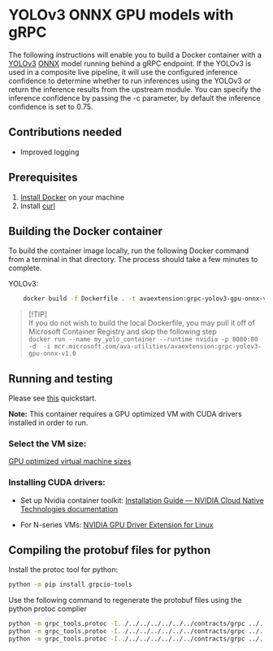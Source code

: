 # YOLOv3 ONNX GPU models with gRPC

The following instructions will enable you to build a Docker container with a [YOLOv3](http://pjreddie.com/darknet/yolo/) [ONNX](http://onnx.ai/) model running behind a gRPC endpoint. If the YOLOv3 is used in a composite live pipeline, it will use the configured inference confidence to determine whether to run inferences using the YOLOv3 or return the inference results from the upstream module. You can specify the inference confidence by passing the -c parameter, by default the inference confidence is set to 0.75.


## Contributions needed

* Improved logging


## Prerequisites

1. [Install Docker](http://docs.docker.com/docker-for-windows/install/) on your machine
2. Install [curl](http://curl.haxx.se/)

## Building the Docker container

To build the container image locally, run the following Docker command from a terminal in that directory. The process should take a few minutes to complete. 

YOLOv3:
```bash
    docker build -f Dockerfile . -t avaextension:grpc-yolov3-gpu-onnx-v1.0
```

> <span> [!TIP] </span>  
> If you do not wish to build the local Dockerfile, you may pull it off of Microsoft Container Registry and skip the following step <br>
> `docker run --name my_yolo_container --runtime nvidia -p 8080:80 -d  -i mcr.microsoft.com/ava-utilities/avaextension:grpc-yolov3-gpu-onnx-v1.0`

## Running and testing
Please see [this](https://aka.ms/ava-grpc-quickstart) quickstart.

**Note:** This container requires a GPU optimized VM with CUDA drivers installed in order to run. 

### Select the VM size:
[GPU optimized virtual machine sizes](https://docs.microsoft.com/en-us/azure/virtual-machines/sizes-gpu)

### Installing CUDA drivers:
* Set up Nvidia container toolkit: [Installation Guide — NVIDIA Cloud Native Technologies documentation](https://docs.nvidia.com/datacenter/cloud-native/container-toolkit/install-guide.html#setting-up-nvidia-container-toolkit)

* For N-series VMs: [NVIDIA GPU Driver Extension for Linux](https://docs.microsoft.com/en-us/azure/virtual-machines/extensions/hpccompute-gpu-linux)

## Compiling the protobuf files for python

Install the protoc tool for python:

```bash
python -m pip install grpcio-tools
```

Use the following command to regenerate the protobuf files using the python protoc complier

```bash
python -m grpc_tools.protoc -I../../../../../../../contracts/grpc ../../../../../../../contracts/grpc/extension.proto --grpc_python_out=lib --python_out=lib
python -m grpc_tools.protoc -I../../../../../../../contracts/grpc ../../../../../../../contracts/grpc/media.proto --python_out=lib
python -m grpc_tools.protoc -I../../../../../../../contracts/grpc ../../../../../../../contracts/grpc/inferencing.proto --python_out=lib
```
